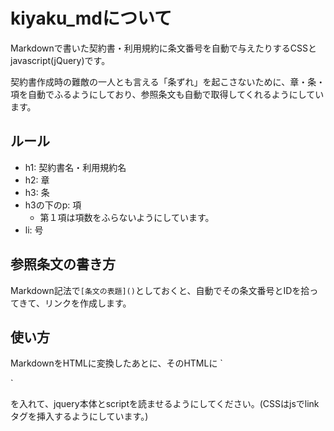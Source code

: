# kiyaku_mdについて
Markdownで書いた契約書・利用規約に条文番号を自動で与えたりするCSSとjavascript(jQuery)です。

契約書作成時の難敵の一人とも言える「条ずれ」を起こさないために、章・条・項を自動でふるようにしており、参照条文も自動で取得してくれるようにしています。

## ルール
- h1: 契約書名・利用規約名
- h2: 章
- h3: 条
- h3の下のp: 項
  - 第１項は項数をふらないようにしています。
- li: 号

## 参照条文の書き方
Markdown記法で`[条文の表題]()`としておくと、自動でその条文番号とIDを拾ってきて、リンクを作成します。

## 使い方
MarkdownをHTMLに変換したあとに、そのHTMLに
`<script
  src="https://code.jquery.com/jquery-3.3.1.min.js"
  integrity="sha256-FgpCb/KJQlLNfOu91ta32o/NMZxltwRo8QtmkMRdAu8="
  crossorigin="anonymous"></script>
  <script src="[相対パス]/script.js"></script>`
を入れて、jquery本体とscriptを読ませるようにしてください。(CSSはjsでlinkタグを挿入するようにしています。)
